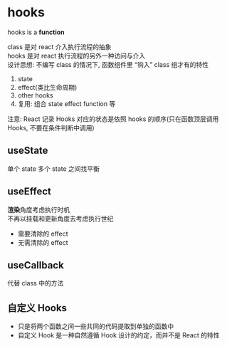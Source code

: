 # hooks

hooks is a **function**

class 是对 react 介入执行流程的抽象  
hooks 是对 react 执行流程的另外一种访问与介入  
设计思想: 不编写 class 的情况下, 函数组件里 “钩入” class 组才有的特性

1. state
2. effect(类比生命周期)
3. other hooks
4. 复用: 组合 state effect function 等

注意: React 记录 Hooks 对应的状态是依照 hooks 的顺序(只在函数顶层调用 Hooks, 不要在条件判断中调用)

## useState

单个 state 多个 state 之间找平衡

## useEffect

**渲染**角度考虑执行时机  
不再以挂载和更新角度去考虑执行世纪

- 需要清除的 effect
- 无需清除的 effect

## useCallback

代替 class 中的方法

## 自定义 Hooks

- 只是将两个函数之间一些共同的代码提取到单独的函数中
- 自定义 Hook 是一种自然遵循 Hook 设计的约定，而并不是 React 的特性
